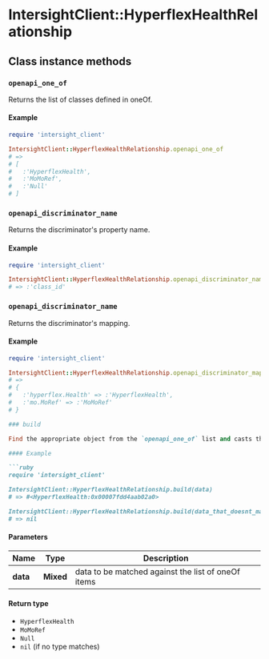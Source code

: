 # IntersightClient::HyperflexHealthRelationship

## Class instance methods

### `openapi_one_of`

Returns the list of classes defined in oneOf.

#### Example

```ruby
require 'intersight_client'

IntersightClient::HyperflexHealthRelationship.openapi_one_of
# =>
# [
#   :'HyperflexHealth',
#   :'MoMoRef',
#   :'Null'
# ]
```

### `openapi_discriminator_name`

Returns the discriminator's property name.

#### Example

```ruby
require 'intersight_client'

IntersightClient::HyperflexHealthRelationship.openapi_discriminator_name
# => :'class_id'
```

### `openapi_discriminator_name`

Returns the discriminator's mapping.

#### Example

```ruby
require 'intersight_client'

IntersightClient::HyperflexHealthRelationship.openapi_discriminator_mapping
# =>
# {
#   :'hyperflex.Health' => :'HyperflexHealth',
#   :'mo.MoRef' => :'MoMoRef'
# }

### build

Find the appropriate object from the `openapi_one_of` list and casts the data into it.

#### Example

```ruby
require 'intersight_client'

IntersightClient::HyperflexHealthRelationship.build(data)
# => #<HyperflexHealth:0x00007fdd4aab02a0>

IntersightClient::HyperflexHealthRelationship.build(data_that_doesnt_match)
# => nil
```

#### Parameters

| Name | Type | Description |
| ---- | ---- | ----------- |
| **data** | **Mixed** | data to be matched against the list of oneOf items |

#### Return type

- `HyperflexHealth`
- `MoMoRef`
- `Null`
- `nil` (if no type matches)

